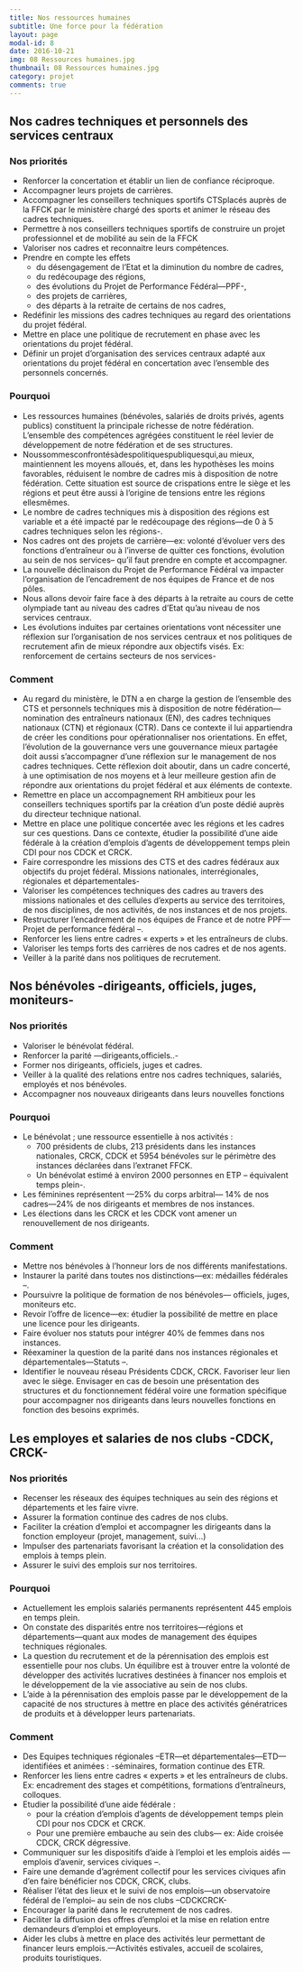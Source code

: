 ```yaml
---
title: Nos ressources humaines
subtitle: Une force pour la fédération
layout: page
modal-id: 8
date: 2016-10-21
img: 08 Ressources humaines.jpg
thumbnail: 08 Ressources humaines.jpg
category: projet
comments: true
---
```


## Nos cadres techniques et personnels des services centraux

### Nos priorités

  - Renforcer la concertation et établir un lien de confiance réciproque.
  - Accompagner leurs projets de carrières.
  - Accompagner les conseillers techniques sportifs CTSplacés auprès de la FFCK par le ministère chargé des sports et animer le réseau des cadres techniques.
  - Permettre à nos conseillers techniques sportifs de construire un projet professionnel et de mobilité au sein de la FFCK
  - Valoriser nos cadres et reconnaitre leurs compétences.
  - Prendre en compte les effets
    - du désengagement de l’Etat et la diminution du nombre
de cadres,
    - du redécoupage des régions,
    - des évolutions du Projet de Performance Fédéral—PPF-,
    - des projets de carrières,
    - des départs à la retraite de certains de nos cadres,
  - Redéfinir les missions des cadres techniques au regard des orientations du projet fédéral.
  - Mettre en place une politique de recrutement en phase avec les orientations du projet fédéral.
  - Définir un projet d’organisation des services centraux adapté aux orientations du projet fédéral en concertation avec l’ensemble des personnels concernés.

### Pourquoi

  - Les ressources humaines (bénévoles, salariés de droits privés, agents publics) constituent la principale richesse de notre fédération. L’ensemble des compétences agrégées constituent le réel levier de développement de notre fédération et de ses structures.
  - Noussommesconfrontésàdespolitiquespubliquesqui,au mieux, maintiennent les moyens alloués, et, dans les hypothèses les moins favorables, réduisent le nombre de cadres mis à disposition de notre fédération. Cette situation est source de crispations entre le siège et les régions et peut être aussi à l’origine de tensions entre les régions ellesmêmes.
  - Le nombre de cadres techniques mis à disposition des régions est variable et a été impacté par le redécoupage des régions—de 0 à 5 cadres techniques selon les régions-.
  - Nos cadres ont des projets de carrière—ex: volonté d’évoluer vers des fonctions d’entraîneur ou à l’inverse de quitter ces fonctions, évolution au sein de nos services– qu’il faut prendre en compte et accompagner.
  - La nouvelle déclinaison du Projet de Performance Fédéral va impacter l’organisation de l’encadrement de nos équipes de France et de nos pôles.
  - Nous allons devoir faire face à des départs à la retraite au cours de cette olympiade tant au niveau des cadres d’Etat qu’au niveau de nos services centraux.
  - Les évolutions induites par certaines orientations vont nécessiter une réflexion sur l’organisation de nos services centraux et nos politiques de recrutement afin de mieux répondre aux objectifs visés. Ex: renforcement de certains secteurs de nos services-

### Comment

  - Au regard du ministère, le DTN a en charge la gestion de l’ensemble des CTS et personnels techniques mis à disposition de notre fédération— nomination des entraîneurs nationaux (EN), des cadres techniques nationaux (CTN) et régionaux (CTR). Dans ce contexte il lui appartiendra de créer les conditions pour opérationnaliser nos orientations. En effet, l’évolution de la gouvernance vers une gouvernance mieux partagée doit aussi s’accompagner d’une réflexion sur le management de nos cadres techniques. Cette réflexion doit aboutir, dans un cadre concerté, à une optimisation de nos moyens et à leur meilleure gestion afin de répondre aux orientations du projet fédéral et aux éléments de contexte.
  - Remettre en place un accompagnement RH ambitieux pour les conseillers techniques sportifs par la création d’un poste dédié auprès du directeur technique national.
  - Mettre en place une politique concertée avec les régions et les cadres sur ces questions. Dans ce contexte, étudier la possibilité d’une aide fédérale à la création d’emplois d’agents de développement temps plein CDI pour nos CDCK et CRCK.
  - Faire correspondre les missions des CTS et des cadres fédéraux aux objectifs du projet fédéral. Missions nationales, interrégionales, régionales et départementales-
  - Valoriser les compétences techniques des cadres au travers des missions nationales et des cellules d’experts au service des territoires, de nos disciplines, de nos activités, de nos instances et de nos projets.
  - Restructurer l’encadrement de nos équipes de France et de notre PPF—Projet de performance fédéral –.
  - Renforcer les liens entre cadres « experts » et les entraîneurs de clubs.
  - Valoriser les temps forts des carrières de nos cadres et de nos agents.
  - Veiller à la parité dans nos politiques de recrutement.



## Nos bénévoles -dirigeants, officiels, juges, moniteurs-

### Nos priorités

  - Valoriser le bénévolat fédéral.
  - Renforcer la parité —dirigeants,officiels..-
  - Former nos dirigeants, officiels, juges et cadres.
  - Veiller à la qualité des relations entre nos cadres techniques, salariés, employés et nos bénévoles.
  - Accompagner nos nouveaux dirigeants dans leurs nouvelles fonctions

### Pourquoi

  - Le bénévolat ; une ressource essentielle à nos activités :
    - 700 présidents de clubs, 213 présidents dans les instances nationales, CRCK, CDCK et 5954 bénévoles sur le périmètre des instances déclarées dans l’extranet FFCK.
    - Un bénévolat estimé à environ 2000 personnes en ETP – équivalent temps plein-.
  - Les féminines représentent —25% du corps arbitral— 14% de nos cadres—24% de nos dirigeants et membres de nos instances.
  - Les élections dans les CRCK et les CDCK vont amener un renouvellement de nos dirigeants.

### Comment

  - Mettre nos bénévoles à l’honneur lors de nos différents manifestations.
  - Instaurer la parité dans toutes nos distinctions—ex: médailles fédérales –.
  - Poursuivre la politique de formation de nos bénévoles— officiels, juges, moniteurs etc.
  - Revoir l’offre de licence—ex: étudier la possibilité de mettre en place une licence pour les dirigeants.
  - Faire évoluer nos statuts pour intégrer 40% de femmes dans nos instances.
  - Réexaminer la question de la parité dans nos instances régionales et départementales—Statuts –.
  - Identifier le nouveau réseau Présidents CDCK, CRCK. Favoriser leur lien avec le siège. Envisager en cas de besoin une présentation des structures et du fonctionnement fédéral voire une formation spécifique pour accompagner nos dirigeants dans leurs nouvelles fonctions en fonction des besoins exprimés.

## Les employes et salaries de nos clubs -CDCK, CRCK-

### Nos priorités

  - Recenser les réseaux des équipes techniques au sein des régions et départements et les faire vivre.
  - Assurer la formation continue des cadres de nos clubs.
  - Faciliter la création d’emploi et accompagner les dirigeants dans la fonction employeur (projet, management, suivi...)
  - Impulser des partenariats favorisant la création et la consolidation des emplois à temps plein.
  - Assurer le suivi des emplois sur nos territoires.

### Pourquoi

  - Actuellement les emplois salariés permanents représentent 445 emplois en temps plein.
  - On constate des disparités entre nos territoires—régions et départements—quant aux modes de management des équipes techniques régionales.
  - La question du recrutement et de la pérennisation des emplois est essentielle pour nos clubs. Un équilibre est à trouver entre la volonté de développer des activités lucratives destinées à financer nos emplois et le développement de la vie associative au sein de nos clubs.
  - L’aide à la pérennisation des emplois passe par le développement de la capacité de nos structures à mettre en place des activités génératrices de produits et à développer leurs partenariats.

### Comment

  - Des Equipes techniques régionales –ETR—et départementales—ETD—identifiées et animées : -séminaires, formation continue des ETR.
  - Renforcer les liens entre cadres « experts » et les entraîneurs de clubs. Ex: encadrement des stages et compétitions, formations d’entraîneurs, colloques.
  - Etudier la possibilité d’une aide fédérale :
    - pour la création d’emplois d’agents de développement temps plein CDI pour nos CDCK et CRCK.
    - Pour une première embauche au sein des clubs— ex: Aide croisée CDCK, CRCK dégressive.
  - Communiquer sur les dispositifs d’aide à l’emploi et les emplois aidés —emplois d’avenir, services civiques –.
  - Faire une demande d’agrément collectif pour les services civiques afin d’en faire bénéficier nos CDCK, CRCK, clubs.
  - Réaliser l’état des lieux et le suivi de nos emplois—un observatoire fédéral de l’emploi– au sein de nos clubs –CDCKCRCK-
  - Encourager la parité dans le recrutement de nos cadres.
  - Faciliter la diffusion des offres d’emploi et la mise en relation entre demandeurs d’emploi et employeurs.
  - Aider les clubs à mettre en place des activités leur permettant de financer leurs emplois.—Activités estivales, accueil de scolaires, produits touristiques.
